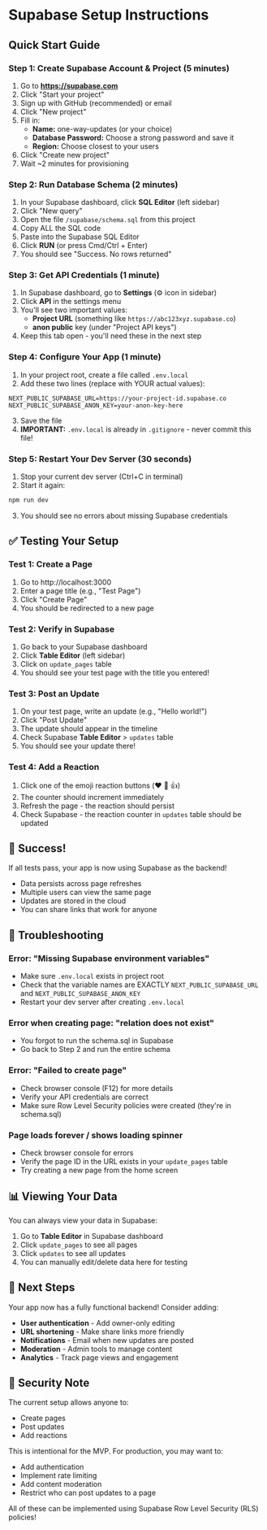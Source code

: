 # Supabase Setup Instructions

## Quick Start Guide

### Step 1: Create Supabase Account & Project (5 minutes)

1. Go to **https://supabase.com**
2. Click "Start your project"
3. Sign up with GitHub (recommended) or email
4. Click "New project"
5. Fill in:
   - **Name:** one-way-updates (or your choice)
   - **Database Password:** Choose a strong password and save it
   - **Region:** Choose closest to your users
6. Click "Create new project"
7. Wait ~2 minutes for provisioning

### Step 2: Run Database Schema (2 minutes)

1. In your Supabase dashboard, click **SQL Editor** (left sidebar)
2. Click "New query"
3. Open the file `/supabase/schema.sql` from this project
4. Copy ALL the SQL code
5. Paste into the Supabase SQL Editor
6. Click **RUN** (or press Cmd/Ctrl + Enter)
7. You should see "Success. No rows returned"

### Step 3: Get API Credentials (1 minute)

1. In Supabase dashboard, go to **Settings** (⚙️ icon in sidebar)
2. Click **API** in the settings menu
3. You'll see two important values:
   - **Project URL** (something like `https://abc123xyz.supabase.co`)
   - **anon public** key (under "Project API keys")
4. Keep this tab open - you'll need these in the next step

### Step 4: Configure Your App (1 minute)

1. In your project root, create a file called `.env.local`
2. Add these two lines (replace with YOUR actual values):

```env
NEXT_PUBLIC_SUPABASE_URL=https://your-project-id.supabase.co
NEXT_PUBLIC_SUPABASE_ANON_KEY=your-anon-key-here
```

3. Save the file
4. **IMPORTANT:** `.env.local` is already in `.gitignore` - never commit this file!

### Step 5: Restart Your Dev Server (30 seconds)

1. Stop your current dev server (Ctrl+C in terminal)
2. Start it again:
```bash
npm run dev
```

3. You should see no errors about missing Supabase credentials

## ✅ Testing Your Setup

### Test 1: Create a Page
1. Go to http://localhost:3000
2. Enter a page title (e.g., "Test Page")
3. Click "Create Page"
4. You should be redirected to a new page

### Test 2: Verify in Supabase
1. Go back to your Supabase dashboard
2. Click **Table Editor** (left sidebar)
3. Click on `update_pages` table
4. You should see your test page with the title you entered!

### Test 3: Post an Update
1. On your test page, write an update (e.g., "Hello world!")
2. Click "Post Update"
3. The update should appear in the timeline
4. Check Supabase **Table Editor** > `updates` table
5. You should see your update there!

### Test 4: Add a Reaction
1. Click one of the emoji reaction buttons (❤️ 🙏 👍)
2. The counter should increment immediately
3. Refresh the page - the reaction should persist
4. Check Supabase - the reaction counter in `updates` table should be updated

## 🎉 Success!

If all tests pass, your app is now using Supabase as the backend!

- Data persists across page refreshes
- Multiple users can view the same page
- Updates are stored in the cloud
- You can share links that work for anyone

## 🔧 Troubleshooting

### Error: "Missing Supabase environment variables"
- Make sure `.env.local` exists in project root
- Check that the variable names are EXACTLY `NEXT_PUBLIC_SUPABASE_URL` and `NEXT_PUBLIC_SUPABASE_ANON_KEY`
- Restart your dev server after creating `.env.local`

### Error when creating page: "relation does not exist"
- You forgot to run the schema.sql in Supabase
- Go back to Step 2 and run the entire schema

### Error: "Failed to create page"
- Check browser console (F12) for more details
- Verify your API credentials are correct
- Make sure Row Level Security policies were created (they're in schema.sql)

### Page loads forever / shows loading spinner
- Check browser console for errors
- Verify the page ID in the URL exists in your `update_pages` table
- Try creating a new page from the home screen

## 📊 Viewing Your Data

You can always view your data in Supabase:

1. Go to **Table Editor** in Supabase dashboard
2. Click `update_pages` to see all pages
3. Click `updates` to see all updates
4. You can manually edit/delete data here for testing

## 🚀 Next Steps

Your app now has a fully functional backend! Consider adding:

- **User authentication** - Add owner-only editing
- **URL shortening** - Make share links more friendly
- **Notifications** - Email when new updates are posted
- **Moderation** - Admin tools to manage content
- **Analytics** - Track page views and engagement

## 🔐 Security Note

The current setup allows anyone to:
- Create pages
- Post updates
- Add reactions

This is intentional for the MVP. For production, you may want to:
- Add authentication
- Implement rate limiting
- Add content moderation
- Restrict who can post updates to a page

All of these can be implemented using Supabase Row Level Security (RLS) policies!
